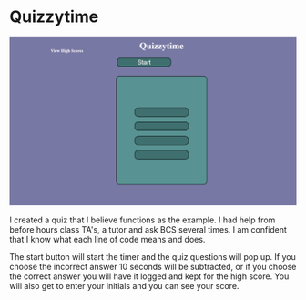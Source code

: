 # Quizzytime

![Alt text](image.png)



I created a quiz that I believe functions as the example. I had help from before hours class TA's, a tutor and ask BCS several times. I am confident that I know what each line of code means and does. 

The start button will start the timer and the quiz questions will pop up.  If you choose the incorrect answer 10 seconds will be subtracted, or if you choose the correct answer you will have it logged and kept for the high score.  You will also get to enter your initials and you can see your score.  
